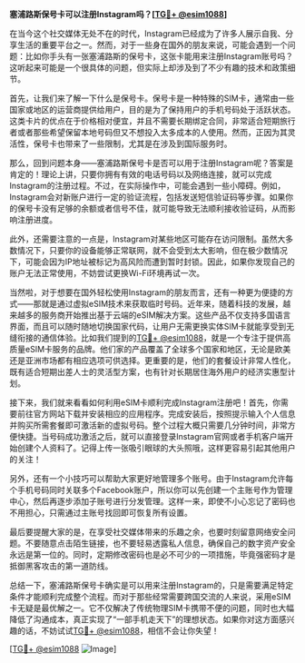 **塞浦路斯保号卡可以注册Instagram吗？[[TG💪+ @esim1088](https://t.me/s/esim1088)]**

在当今这个社交媒体无处不在的时代，Instagram已经成为了许多人展示自我、分享生活的重要平台之一。然而，对于一些身在国外的朋友来说，可能会遇到一个问题：比如你手头有一张塞浦路斯的保号卡，这张卡能用来注册Instagram账号吗？这听起来可能是一个很具体的问题，但实际上却涉及到了不少有趣的技术和政策细节。

首先，让我们来了解一下什么是保号卡。保号卡是一种特殊的SIM卡，通常由一些国家或地区的运营商提供给用户，目的是为了保持用户的手机号码处于活跃状态。这类卡片的优点在于价格相对便宜，并且不需要长期绑定合同，非常适合短期旅行者或者那些希望保留本地号码但又不想投入太多成本的人使用。然而，正因为其灵活性，保号卡也带来了一些限制，尤其是在涉及到国际服务时。

那么，回到问题本身——塞浦路斯保号卡是否可以用于注册Instagram呢？答案是肯定的！理论上讲，只要你拥有有效的电话号码以及网络连接，就可以完成Instagram的注册过程。不过，在实际操作中，可能会遇到一些小障碍。例如，Instagram会对新账户进行一定的验证流程，包括发送短信验证码等步骤。如果你的保号卡没有足够的余额或者信号不佳，就可能导致无法顺利接收验证码，从而影响注册进度。

此外，还需要注意的一点是，Instagram对某些地区可能存在访问限制。虽然大多数情况下，只要你的设备能够正常联网，就不会受到太大影响，但在极少数情况下，可能会因为IP地址被标记为高风险而遭到暂时封锁。因此，如果你发现自己的账户无法正常使用，不妨尝试更换Wi-Fi环境再试一次。

当然啦，对于想要在国外轻松使用Instagram的朋友而言，还有一种更为便捷的方式——那就是通过虚拟eSIM技术来获取临时号码。近年来，随着科技的发展，越来越多的服务商开始推出基于云端的eSIM解决方案。这些产品不仅支持多国语言界面，而且可以随时随地切换国家代码，让用户无需更换实体SIM卡就能享受到无缝衔接的通信体验。比如我们提到的[TG💪+ @esim1088](https://t.me/s/esim1088)，就是一个专注于提供高质量eSIM卡服务的品牌。他们家的产品覆盖了全球多个国家和地区，无论是欧美还是亚洲市场都有相应选项可供选择。更重要的是，他们的套餐设计非常人性化，既有适合短期出差人士的灵活型方案，也有针对长期居住海外用户的经济实惠型计划。

接下来，我们就来看看如何利用eSIM卡顺利完成Instagram注册吧！首先，你需要前往官方网站下载并安装相应的应用程序。完成安装后，按照提示输入个人信息并购买所需套餐即可激活新的虚拟号码。整个过程大概只需要几分钟时间，非常方便快捷。当号码成功激活之后，就可以直接登录Instagram官网或者手机客户端开始创建个人资料了。记得上传一张吸引眼球的大头照哦，这样更容易引起其他用户的关注！

另外，还有一个小技巧可以帮助大家更好地管理多个账号。由于Instagram允许每个手机号码同时关联多个Facebook账户，所以你可以先创建一个主账号作为管理中心，然后再逐步添加子账号进行分发管理。这样一来，即使不小心忘记了密码也不用担心，只需通过主账号找回即可恢复所有设置。

最后要提醒大家的是，在享受社交媒体带来的乐趣之余，也要时刻留意网络安全问题。不要随意点击陌生链接，也不要轻易透露私人信息，确保自己的数字资产安全永远是第一位的。同时，定期修改密码也是必不可少的一项措施，毕竟强密码才是抵御黑客攻击的第一道防线。

总结一下，塞浦路斯保号卡确实是可以用来注册Instagram的，只是需要满足特定条件才能顺利完成整个流程。而对于那些经常需要跨国交流的人来说，采用eSIM卡无疑是最优解之一。它不仅解决了传统物理SIM卡携带不便的问题，同时也大幅降低了沟通成本，真正实现了“一部手机走天下”的理想状态。如果你对这方面感兴趣的话，不妨试试[TG💪+ @esim1088](https://t.me/s/esim1088)，相信不会让你失望！

[[TG💪+ @esim1088](https://t.me/s/esim1088) ![Image](https://i.postimg.cc/4NQfJmqS/Snipaste-2025-05-13-00-14-12.png)]
